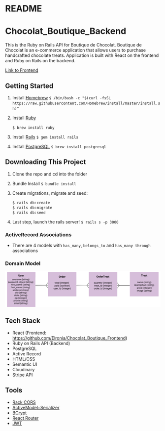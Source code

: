# README
# Chocolat_Boutique_Backend
This is the Ruby on Rails API for Boutique de Chocolat.
Boutique de Chocolat is an e-commerce application that allows users to purchase handcrafted chocolate treats. Application is built with React on the frontend and Ruby on Rails on the backend.

[Link to Frontend](https://github.com/Elronia/Chocolat_Boutique_Frontend)

## Getting Started
1. Install [Homebrew](https://brew.sh/)
    ```$ /bin/bash -c "$(curl -fsSL https://raw.githubusercontent.com/Homebrew/install/master/install.sh)"```
  
2. Install [Ruby](https://www.ruby-lang.org/en/)
    
    ```$ brew install ruby```
3. Install [Rails](https://rubyonrails.org/)
    ```$ gem install rails```
4. Install [PostgreSQL](https://www.postgresql.org/)
    ```$ brew install postgresql```
## Downloading This Project
1. Clone the repo and cd into the folder
2. Bundle Install
    ```$ bundle install```
    
3. Create migrations, migrate and seed:
    ```
    $ rails db:create
    $ rails db:migrate
    $ rails db:seed
4. Last step, launch the rails server!
    ```$ rails s -p 3000```

### ActiveRecord Associations
* There are 4 models with `has_many`, `belongs_to` and `has_many through` associations
### Domain Model
<img src='./image/Chocolat_ERD.png'> </img>
## Tech Stack
* React (Frontend: https://github.com/Elronia/Chocolat_Boutique_Frontend)
* Ruby on Rails API (Backend)
* PostgreSQL
* Active Record
* HTML/CSS
* Semantic UI
* Cloudinary
* Stripe API

## Tools
* [Rack CORS](https://github.com/cyu/rack-cors)
* [ActiveModel::Serializer](https://github.com/rails-api/active_model_serializers)
* [BCrypt](https://github.com/codahale/bcrypt-ruby)
* [React Router](https://reacttraining.com/react-router/web/guides/quick-start)
* [JWT](https://github.com/jwt/ruby-jwt)

